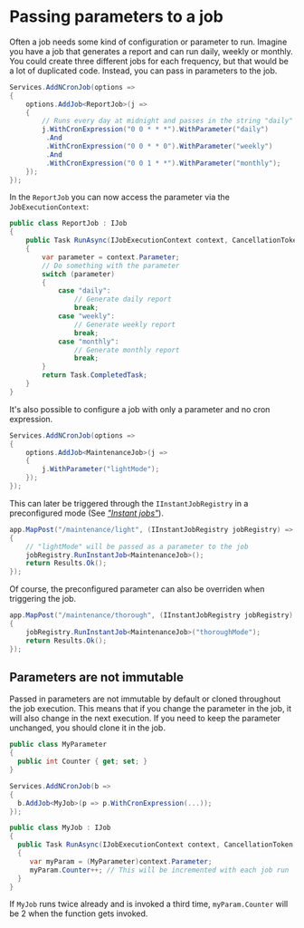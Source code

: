 # Passing parameters to a job

Often a job needs some kind of configuration or parameter to run. Imagine you have a job that generates a report and can run daily, weekly or monthly. You could create three different jobs for each frequency, but that would be a lot of duplicated code. Instead, you can pass in parameters to the job.

```csharp
Services.AddNCronJob(options =>
{
    options.AddJob<ReportJob>(j =>
    {
        // Runs every day at midnight and passes in the string "daily"
        j.WithCronExpression("0 0 * * *").WithParameter("daily")
         .And
         .WithCronExpression("0 0 * * 0").WithParameter("weekly")
         .And
         .WithCronExpression("0 0 1 * *").WithParameter("monthly");
    });
});
```

In the `ReportJob` you can now access the parameter via the `JobExecutionContext`:

```csharp
public class ReportJob : IJob
{
    public Task RunAsync(IJobExecutionContext context, CancellationToken token)
    {
        var parameter = context.Parameter;
        // Do something with the parameter
        switch (parameter)
        {
            case "daily":
                // Generate daily report
                break;
            case "weekly":
                // Generate weekly report
                break;
            case "monthly":
                // Generate monthly report
                break;
        }
        return Task.CompletedTask;
    }
}
```

It's also possible to configure a job with only a parameter and no cron expression.

```csharp
Services.AddNCronJob(options =>
{
    options.AddJob<MaintenanceJob>(j =>
    {
        j.WithParameter("lightMode");
    });
});
```

This can later be triggered through the `IInstantJobRegistry` in a preconfigured mode (See [_"Instant jobs"_](./instant-jobs.md)).

```csharp
app.MapPost("/maintenance/light", (IInstantJobRegistry jobRegistry) =>
{
    // "lightMode" will be passed as a parameter to the job
    jobRegistry.RunInstantJob<MaintenanceJob>();
    return Results.Ok();
});
```

Of course, the preconfigured parameter can also be overriden when triggering the job.

```csharp
app.MapPost("/maintenance/thorough", (IInstantJobRegistry jobRegistry) =>
{
    jobRegistry.RunInstantJob<MaintenanceJob>("thoroughMode");
    return Results.Ok();
});
```

## Parameters are not immutable

Passed in parameters are not immutable by default or cloned throughout the job execution. This means that if you change the parameter in the job, it will also change in the next execution. If you need to keep the parameter unchanged, you should clone it in the job.

```csharp
public class MyParameter
{
  public int Counter { get; set; }
}

Services.AddNCronJob(b =>
{
  b.AddJob<MyJob>(p => p.WithCronExpression(...));
});

public class MyJob : IJob
{
  public Task RunAsync(IJobExecutionContext context, CancellationToken token)
  {
     var myParam = (MyParameter)context.Parameter;
     myParam.Counter++; // This will be incremented with each job run
  }
}
```

If `MyJob` runs twice already and is invoked a third time, `myParam.Counter` will be 2 when the function gets invoked.
